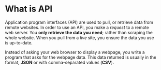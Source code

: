 # What is API  

Application program interfaces (API) are used to pull, or retrieve data from remote websites. In order to use an API, you make a *request* to a remote web server. You **only retrieve the data you need**; rather than scraping the whole website. When you pull from a *live* site, you ensure the data you use is up-to-date.  

Instead of asking your web browser to display a webpage, you write a program that asks for the webpage data. This data returned is usually in the format, **JSON** or with comma-separated values (**CSV**).  
